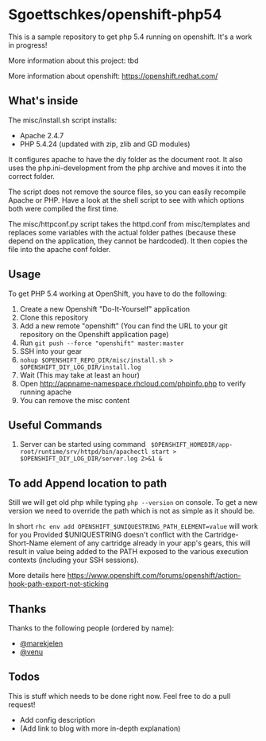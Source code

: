 Sgoettschkes/openshift-php54
============================

This is a sample repository to get php 5.4 running on openshift. It's a 
work in progress!

More information about this project: tbd

More information about openshift: https://openshift.redhat.com/

What's inside
-------------

The misc/install.sh script installs:

* Apache 2.4.7
* PHP 5.4.24 (updated with zip, zlib and GD modules)

It configures apache to have the diy folder as the document root. It also
uses the php.ini-development from the php archive and moves it into the 
correct folder.

The script does not remove the source files, so you can easily recompile 
Apache or PHP. Have a look at the shell script to see with which options
both were compiled the first time.

The misc/httpconf.py script takes the httpd.conf from misc/templates and
replaces some variables with the actual folder pathes (because these 
depend on the application, they cannot be hardcoded). It then copies
the file into the apache conf folder.

Usage
-----

To get PHP 5.4 working at OpenShift, you have to do the following:

1. Create a new Openshift "Do-It-Yourself" application
2. Clone this repository
3. Add a new remote "openshift" (You can find the URL to your git repository
   on the Openshift application page)
4. Run `git push --force "openshift" master:master`
5. SSH into your gear
6. `nohup $OPENSHIFT_REPO_DIR/misc/install.sh > $OPENSHIFT_DIY_LOG_DIR/install.log`
7. Wait (This may take at least an hour)
8. Open http://appname-namespace.rhcloud.com/phpinfo.php to verify running 
   apache
9. You can remove the misc content


Useful Commands
----------------

1. Server can be started using command ` $OPENSHIFT_HOMEDIR/app-root/runtime/srv/httpd/bin/apachectl start > $OPENSHIFT_DIY_LOG_DIR/server.log 2>&1 &`

To add Append location to path
------------------------------

Still we will get old php while typing `php --version` on console. To get a new version we need to override the path which is not as simple as it should be.

In short ` rhc env add OPENSHIFT_$UNIQUESTRING_PATH_ELEMENT=value ` will work for you Provided $UNIQUESTRING doesn't conflict with the Cartridge-Short-Name element of any cartridge already in your app's gears, this will result in value being added to the PATH exposed to the various execution contexts (including your SSH sessions).

More details here https://www.openshift.com/forums/openshift/action-hook-path-export-not-sticking  

Thanks
------

Thanks to the following people (ordered by name):

* [@marekjelen](https://github.com/marekjelen)
* [@venu](https://github.com/venu)

Todos
-----

This is stuff which needs to be done right now. Feel free to do a pull request!

* Add config description
* (Add link to blog with more in-depth explanation)
